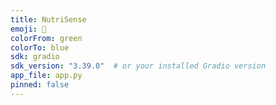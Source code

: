 ```yaml
---
title: NutriSense
emoji: 🥗
colorFrom: green
colorTo: blue
sdk: gradio
sdk_version: "3.39.0"  # or your installed Gradio version
app_file: app.py
pinned: false
---
```

